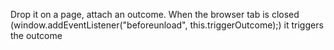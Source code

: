 Drop it on a page, attach an outcome.
When the browser tab is closed (window.addEventListener("beforeunload", this.triggerOutcome);) it triggers the outcome